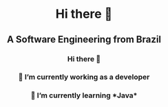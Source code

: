 <div align="center"="center">
<h1 align="center">Hi there 👋</h1>
<h2 align="center">A Software Engineering from Brazil</h2>
</div>




<div align="center"="center">
<h3 align="center"> Hi there 👋</h3>
<h3 align="center">🔭 I’m currently working as a developer</h3>
<h3 align="center">🌱 I’m currently learning *Java*</h3>
</div>
